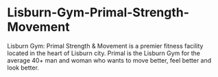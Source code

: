 # Lisburn-Gym-Primal-Strength-Movement
Lisburn Gym: Primal Strength &amp; Movement is a premier fitness facility located in the heart of Lisburn city. Primal is the Lisburn Gym for the average 40+ man and woman who wants to move better, feel better and look better. 
